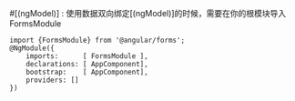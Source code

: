 #[(ngModel)] :
使用数据双向绑定[(ngModel)]的时候，需要在你的根模块导入FormsModule
```
import {FormsModule} from '@angular/forms';
@NgModule({
    imports:      [ FormsModule ],
    declarations: [ AppComponent],
    bootstrap:    [ AppComponent],
    providers: []
})
```